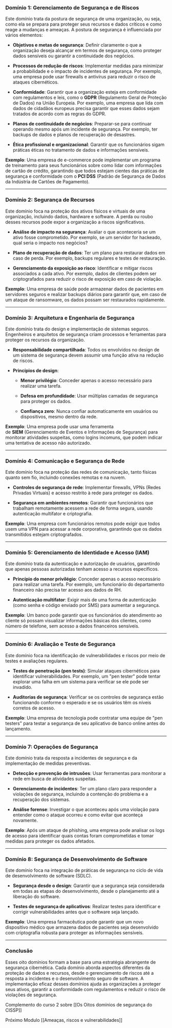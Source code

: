 ### **Domínio 1: Gerenciamento de Segurança e de Riscos**

Este domínio trata da postura de segurança de uma organização, ou seja, como ela se prepara para proteger seus recursos e dados críticos e como reage a mudanças e ameaças. A postura de segurança é influenciada por vários elementos:

- **Objetivos e metas de segurança**: Definir claramente o que a organização deseja alcançar em termos de segurança, como proteger dados sensíveis ou garantir a continuidade dos negócios.
    
- **Processos de redução de riscos**: Implementar medidas para minimizar a probabilidade e o impacto de incidentes de segurança. Por exemplo, uma empresa pode usar firewalls e antivírus para reduzir o risco de ataques cibernéticos.
    
- **Conformidade**: Garantir que a organização esteja em conformidade com regulamentos e leis, como o **GDPR** (Regulamento Geral de Proteção de Dados) na União Europeia. Por exemplo, uma empresa que lida com dados de cidadãos europeus precisa garantir que esses dados sejam tratados de acordo com as regras do GDPR.
    
- **Planos de continuidade de negócios**: Preparar-se para continuar operando mesmo após um incidente de segurança. Por exemplo, ter backups de dados e planos de recuperação de desastres.
    
- **Ética profissional e organizacional**: Garantir que os funcionários sigam práticas éticas no tratamento de dados e informações sensíveis.
    

**Exemplo**: Uma empresa de e-commerce pode implementar um programa de treinamento para seus funcionários sobre como lidar com informações de cartão de crédito, garantindo que todos estejam cientes das práticas de segurança e conformidade com o **PCI DSS** (Padrão de Segurança de Dados da Indústria de Cartões de Pagamento).

---

### **Domínio 2: Segurança de Recursos**

Este domínio foca na proteção dos ativos físicos e virtuais de uma organização, incluindo dados, hardware e software. A perda ou roubo desses recursos pode expor a organização a riscos significativos.

- **Análise de impacto na segurança**: Avaliar o que aconteceria se um ativo fosse comprometido. Por exemplo, se um servidor for hackeado, qual seria o impacto nos negócios?
    
- **Plano de recuperação de dados**: Ter um plano para restaurar dados em caso de perda. Por exemplo, backups regulares e testes de restauração.
    
- **Gerenciamento da exposição ao risco**: Identificar e mitigar riscos associados a cada ativo. Por exemplo, dados de clientes podem ser criptografados para reduzir o risco de exposição em caso de violação.
    

**Exemplo**: Uma empresa de saúde pode armazenar dados de pacientes em servidores seguros e realizar backups diários para garantir que, em caso de um ataque de ransomware, os dados possam ser restaurados rapidamente.

---

### **Domínio 3: Arquitetura e Engenharia de Segurança**

Este domínio trata do design e implementação de sistemas seguros. Engenheiros e arquitetos de segurança criam processos e ferramentas para proteger os recursos da organização.

- **Responsabilidade compartilhada**: Todos os envolvidos no design de um sistema de segurança devem assumir uma função ativa na redução de riscos.
    
- **Princípios de design**:
    
    - **Menor privilégio**: Conceder apenas o acesso necessário para realizar uma tarefa.
        
    - **Defesa em profundidade**: Usar múltiplas camadas de segurança para proteger os dados.
        
    - **Confiança zero**: Nunca confiar automaticamente em usuários ou dispositivos, mesmo dentro da rede.
        

**Exemplo**: Uma empresa pode usar uma ferramenta de **SIEM** (Gerenciamento de Eventos e Informações de Segurança) para monitorar atividades suspeitas, como logins incomuns, que podem indicar uma tentativa de acesso não autorizado.

---

### **Domínio 4: Comunicação e Segurança de Rede**

Este domínio foca na proteção das redes de comunicação, tanto físicas quanto sem fio, incluindo conexões remotas e na nuvem.

- **Controles de segurança de rede**: Implementar firewalls, VPNs (Redes Privadas Virtuais) e acesso restrito à rede para proteger os dados.
    
- **Segurança em ambientes remotos**: Garantir que funcionários que trabalham remotamente acessem a rede de forma segura, usando autenticação multifator e criptografia.
    

**Exemplo**: Uma empresa com funcionários remotos pode exigir que todos usem uma VPN para acessar a rede corporativa, garantindo que os dados transmitidos estejam criptografados.

---

### **Domínio 5: Gerenciamento de Identidade e Acesso (IAM)**

Este domínio trata da autenticação e autorização de usuários, garantindo que apenas pessoas autorizadas tenham acesso a recursos específicos.

- **Princípio do menor privilégio**: Conceder apenas o acesso necessário para realizar uma tarefa. Por exemplo, um funcionário do departamento financeiro não precisa ter acesso aos dados de RH.
    
- **Autenticação multifator**: Exigir mais de uma forma de autenticação (como senha e código enviado por SMS) para aumentar a segurança.
    

**Exemplo**: Um banco pode garantir que os funcionários do atendimento ao cliente só possam visualizar informações básicas dos clientes, como número de telefone, sem acesso a dados financeiros sensíveis.

---

### **Domínio 6: Avaliação e Teste de Segurança**

Este domínio foca na identificação de vulnerabilidades e riscos por meio de testes e avaliações regulares.

- **Testes de penetração (pen tests)**: Simular ataques cibernéticos para identificar vulnerabilidades. Por exemplo, um "pen tester" pode tentar explorar uma falha em um sistema para verificar se ele pode ser invadido.
    
- **Auditorias de segurança**: Verificar se os controles de segurança estão funcionando conforme o esperado e se os usuários têm os níveis corretos de acesso.
    

**Exemplo**: Uma empresa de tecnologia pode contratar uma equipe de "pen testers" para testar a segurança de seu aplicativo de banco online antes do lançamento.

---

### **Domínio 7: Operações de Segurança**

Este domínio trata da resposta a incidentes de segurança e da implementação de medidas preventivas.

- **Detecção e prevenção de intrusões**: Usar ferramentas para monitorar a rede em busca de atividades suspeitas.
    
- **Gerenciamento de incidentes**: Ter um plano claro para responder a violações de segurança, incluindo a contenção do problema e a recuperação dos sistemas.
    
- **Análise forense**: Investigar o que aconteceu após uma violação para entender como o ataque ocorreu e como evitar que aconteça novamente.
    

**Exemplo**: Após um ataque de phishing, uma empresa pode analisar os logs de acesso para identificar quais contas foram comprometidas e tomar medidas para proteger os dados afetados.

---

### **Domínio 8: Segurança de Desenvolvimento de Software**

Este domínio foca na integração de práticas de segurança no ciclo de vida de desenvolvimento de software (SDLC).

- **Segurança desde o design**: Garantir que a segurança seja considerada em todas as etapas do desenvolvimento, desde o planejamento até a liberação do software.
    
- **Testes de segurança de aplicativos**: Realizar testes para identificar e corrigir vulnerabilidades antes que o software seja lançado.
    

**Exemplo**: Uma empresa farmacêutica pode garantir que um novo dispositivo médico que armazena dados de pacientes seja desenvolvido com criptografia robusta para proteger as informações sensíveis.

---

### **Conclusão**

Esses oito domínios formam a base para uma estratégia abrangente de segurança cibernética. Cada domínio aborda aspectos diferentes da proteção de dados e recursos, desde o gerenciamento de riscos até a resposta a incidentes e o desenvolvimento seguro de software. A implementação eficaz desses domínios ajuda as organizações a proteger seus ativos, garantir a conformidade com regulamentos e reduzir o risco de violações de segurança.

Complemento do curso 2 sobre [[Os Oitos domínios de segurança do CISSP]]

Próximo Modulo [[Ameaças, riscos e vulnerabilidades]]
